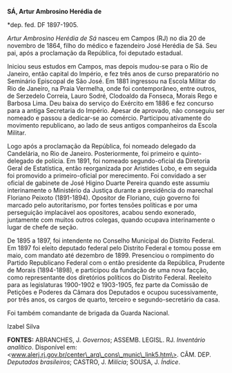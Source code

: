 **SÁ, Artur Ambrosino Herédia de**

\*dep. fed. DF 1897-1905.

*Artur Ambrosino Herédia de Sá* nasceu em Campos (RJ) no dia 20 de
novembro de 1864, filho do médico e fazendeiro José Herédia de Sá. Seu
pai, após a proclamação da República, foi deputado estadual.

Iniciou seus estudos em Campos, mas depois mudou-se para o Rio de
Janeiro, então capital do Império, e fez três anos de curso preparatório
no Seminário Episcopal de São José. Em 1881 ingressou na Escola Militar
do Rio de Janeiro, na Praia Vermelha, onde foi contemporâneo, entre
outros, de Serzedelo Correia, Lauro Sodré, Clodoaldo da Fonseca, Morais
Rego e Barbosa Lima. Deu baixa do serviço do Exército em 1886 e fez
concurso para a antiga Secretaria do Império. Apesar de aprovado, não
conseguiu ser nomeado e passou a dedicar-se ao comércio. Participou
ativamente do movimento republicano, ao lado de seus antigos
companheiros da Escola Militar.

Logo após a proclamação da República, foi nomeado delegado da
Candelária, no Rio de Janeiro. Posteriormente, foi primeiro e
quinto-delegado de polícia. Em 1891, foi nomeado segundo-oficial da
Diretoria Geral de Estatística, então reorganizada por Aristides Lobo, e
em seguida foi promovido a primeiro-oficial por merecimento. Foi
convidado a ser oficial de gabinete de José Higino Duarte Pereira quando
este assumiu interinamente o Ministério da Justiça durante a presidência
do marechal Floriano Peixoto (1891-1894). Opositor de Floriano, cujo
governo foi marcado pelo autoritarismo, por fortes tensões políticas e
por uma perseguição implacável aos opositores, acabou sendo exonerado,
juntamente com muitos outros colegas, quando ocupava interinamente o
lugar de chefe de seção.

De 1895 a 1897, foi intendente no Conselho Municipal do Distrito
Federal. Em 1897 foi eleito deputado federal pelo Distrito Federal e
tomou posse em maio, com mandato até dezembro de 1899. Presenciou o
rompimento do Partido Republicano Federal com o então presidente da
República, Prudente de Morais (1894-1898), e participou da fundação de
uma nova facção, como representante dos diretórios políticos do Distrito
Federal. Reeleito para as legislaturas 1900-1902 e 1903-1905, fez parte
da Comissão de Petições e Poderes da Câmara dos Deputados e ocupou
sucessivamente, por três anos, os cargos de quarto, terceiro e
segundo-secretário da casa.

Foi também comandante de brigada da Guarda Nacional.

Izabel Silva

**FONTES:** ABRANCHES, J. *Governos*; ASSEMB. LEGISL. RJ. *Inventário
analítico*. Disponível em:
\<www.alerj.rj.gov.br/center\_arq\_cons\_munic\_link5.htm\>. CÂM. DEP.
*Deputados brasileiros*; CASTRO, J. *Milícia*; SOUSA, J. *Índice*.
